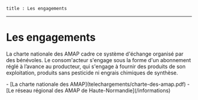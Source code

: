 	title : Les engagements
---

# Les engagements

La charte nationale des AMAP cadre ce système d'échange organisé par des bénévoles. Le consom'acteur s'engage sous la forme d'un abonnement réglé à l’avance au producteur, qui s'engage à fournir des produits de son exploitation, produits sans pesticide ni engrais chimiques de synthèse.

<nav markdown=1>
 - [La charte nationale des AMAP](telechargements/charte-des-amap.pdf)
 - [Le réseau régional des AMAP de Haute-Normandie](/informations)
</nav>